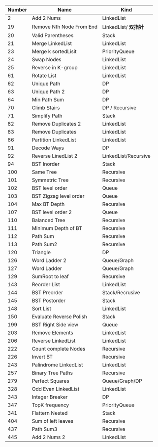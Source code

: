 | Number | Name                     | Kind                   |
| ------ | ------------------------ | ---------------------- |
| 2      | Add 2 Nums               | LinkedList             |
| 19     | Remove Nth Node From End | LinkedList/ **双指针** |
| 20     | Valid Parentheses        | Stack                  |
| 21     | Merge LinkedList         | LinkedList             |
| 23     | Merge k sortedLisit      | PriorityQueue          |
| 24     | Swap Nodes               | LinkedList             |
| 25     | Reverse in K-group       | LinkedList             |
| 61     | Rotate List              | LinkedList             |
| 62     | Unique Path              | DP                     |
| 63     | Unique Path 2            | DP                     |
| 64     | Min Path Sum             | DP                     |
| 70     | Climb Stairs             | DP / Recursive         |
| 71     | Simplify Path            | Stack                  |
| 82     | Remove Duplicates 2      | LinkedList             |
| 83     | Remove Duplicates        | LinkedList             |
| 86     | Partition LinkedList     | LinkedList             |
| 91     | Decode Ways              | DP                     |
| 92     | Reverse LinedList 2      | LinkedList/Recursive   |
| 94     | BST Inorder              | Stack                  |
| 100    | Same Tree                | Recursive              |
| 101    | Symmetric Tree           | Recursive              |
| 102    | BST level order          | Queue                  |
| 103    | BST Zigzag level order   | Queue                  |
| 104    | Max BT Depth             | Recursive              |
| 107    | BST level order 2        | Queue                  |
| 110    | Balanced Tree            | Recursive              |
| 111    | Minimum Depth of BT      | Recursive              |
| 112    | Path Sum                 | Recursive              |
| 113    | Path Sum2                | Recursive              |
| 120    | Triangle                 | DP                     |
| 126    | Word Ladder 2            | Queue/Graph            |
| 127    | Word Ladder              | Queue/Graph            |
| 129    | SumRoot to leaf          | Recursive              |
| 143    | Reorder List             | LinkedList             |
| 144    | BST Preorder             | Stack/Recrusive        |
| 145    | BST Postorder            | Stack                  |
| 148    | Sort List                | LinkedList             |
| 150    | Evaluate Reverse Polish  | Stack                  |
| 199    | BST Right Side view      | Queue                  |
| 203    | Remove Elements          | LinkedList             |
| 206    | Reverse LinkedList       | LinkedList             |
| 222    | Count complete Nodes     | Recursive              |
| 226    | Invert BT                | Recursive              |
| 243    | Palindrome LinkedList    | LinkedList             |
| 257    | Binary Tree Paths        | Recursive              |
| 279    | Perfect Squares          | Queue/Graph/DP         |
| 328    | Odd Even LinkedList      | LinkedList             |
| 343    | Integer Breaker          | DP                     |
| 347    | TopK frequency           | PriorityQueue          |
| 341    | Flattern Nested          | Stack                  |
| 404    | Sum of left leaves       | Recursive              |
| 437    | Path Sum3                | Recursive              |
| 445    | Add 2 Nums 2             | LinkedList             |

